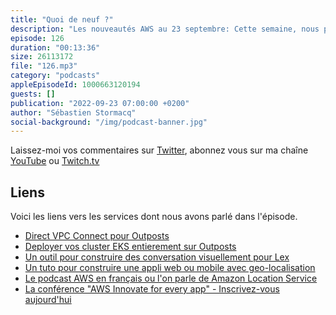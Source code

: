 ```yaml
---
title: "Quoi de neuf ?"
description: "Les nouveautés AWS au 23 septembre: Cette semaine, nous parlons de Outposts, vous savez, ces serveurs AWS que vous pouvez installer chez vous. On parle de Lex qui s'enrichit d'un éditeur visuel. Le blog mobile a sorti un article ou tuto intéressant sur la construction d'applications avec de la géo localisation. Enfin je vous parlerai d'une conférence AWS Innovate - en ligne - à venir en octobre."
episode: 126
duration: "00:13:36"
size: 26113172
file: "126.mp3"
category: "podcasts"
appleEpisodeId: 1000663120194
guests: []
publication: "2022-09-23 07:00:00 +0200"
author: "Sébastien Stormacq"
social-background: "/img/podcast-banner.jpg"
---
```


Laissez-moi vos commentaires sur [Twitter](https://twitter.com/sebsto), abonnez vous sur ma chaîne [YouTube](https://www.youtube.com/sebsto) ou [Twitch.tv](https://www.twitch.tv/sebAWS)

## Liens

Voici les liens vers les services dont nous avons parlé dans l'épisode.

- [Direct VPC Connect pour Outposts](https://aws.amazon.com/blogs/aws/new-direct-vpc-routing-between-on-premises-networks-and-aws-outposts-rack/)
- [Deployer vos cluster EKS entierement sur Outposts](https://aws.amazon.com/blogs/aws/deploy-your-amazon-eks-clusters-locally-on-aws-outposts/)
- [Un outil pour construire des conversation visuellement pour Lex](https://aws.amazon.com/blogs/machine-learning/announcing-visual-conversation-builder-for-amazon-lex/)
- [Un tuto pour construire une appli web ou mobile avec geo-localisation](https://aws.amazon.com/blogs/mobile/build-your-own-application-for-route-optimization-and-tracking-using-aws-amplify-and-amazon-location-service/)
- [Le podcast AWS en français ou l'on parle de Amazon Location Service]()
- [La conférence "AWS Innovate for every app" - Inscrivez-vous aujourd'hui](https://aws.amazon.com/events/innovate-online-conference/emea/for-every-app/agenda/)